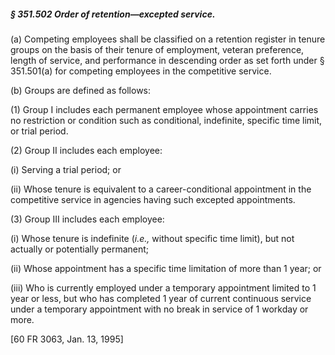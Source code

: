 ##### § 351.502 Order of retention—excepted service. #####

(a) Competing employees shall be classified on a retention register in tenure groups on the basis of their tenure of employment, veteran preference, length of service, and performance in descending order as set forth under § 351.501(a) for competing employees in the competitive service.

(b) Groups are defined as follows:

(1) Group I includes each permanent employee whose appointment carries no restriction or condition such as conditional, indefinite, specific time limit, or trial period.

(2) Group II includes each employee:

(i) Serving a trial period; or

(ii) Whose tenure is equivalent to a career-conditional appointment in the competitive service in agencies having such excepted appointments.

(3) Group III includes each employee:

(i) Whose tenure is indefinite (*i.e.,* without specific time limit), but not actually or potentially permanent;

(ii) Whose appointment has a specific time limitation of more than 1 year; or

(iii) Who is currently employed under a temporary appointment limited to 1 year or less, but who has completed 1 year of current continuous service under a temporary appointment with no break in service of 1 workday or more.

[60 FR 3063, Jan. 13, 1995]